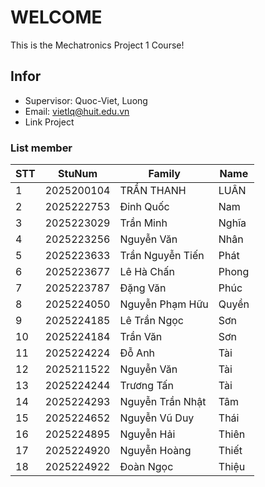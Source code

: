 # WELCOME

This is the Mechatronics Project 1 Course!
## Infor

- Supervisor: Quoc-Viet, Luong
- Email: vietlq@huit.edu.vn
- Link Project

### List member

| STT | StuNum      | Family                | Name   |
|-----|-------------|----------------------|--------|
| 1   | 2025200104  | TRẦN THANH           | LUÂN   |
| 2   | 2025222753  | Đinh Quốc            | Nam    |
| 3   | 2025223029  | Trần Minh            | Nghĩa  |
| 4   | 2025223256  | Nguyễn Văn           | Nhân   |
| 5   | 2025223633  | Trần Nguyễn Tiến     | Phát   |
| 6   | 2025223677  | Lê Hà Chấn           | Phong  |
| 7   | 2025223787  | Đặng Văn             | Phúc   |
| 8   | 2025224050  | Nguyễn Phạm Hữu      | Quyền  |
| 9   | 2025224185  | Lê Trần Ngọc         | Sơn    |
| 10  | 2025224184  | Trần Văn             | Sơn    |
| 11  | 2025224224  | Đỗ Anh               | Tài    |
| 12  | 2025211522  | Nguyễn Văn           | Tài    |
| 13  | 2025224244  | Trương Tấn           | Tài    |
| 14  | 2025224293  | Nguyễn Trần Nhật     | Tâm    |
| 15  | 2025224652  | Nguyễn Vũ Duy        | Thái   |
| 16  | 2025224895  | Nguyễn Hải           | Thiên  |
| 17  | 2025224920  | Nguyễn Hoàng         | Thiết  |
| 18  | 2025224922  | Đoàn Ngọc            | Thiệu  |
